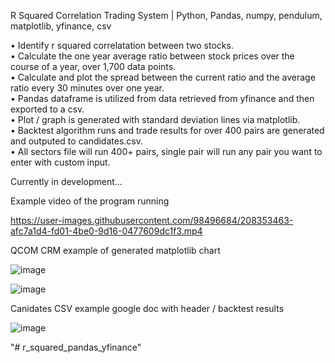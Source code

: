 R Squared Correlation Trading System | Python, Pandas, numpy, pendulum, matplotlib, yfinance, csv

• Identify r squared correlatation between two stocks.  
• Calculate the one year average ratio between stock prices over the course of a year, over 1,700 data points.  
• Calculate and plot the spread between the current ratio and the average ratio every 30 minutes over one year.  
• Pandas dataframe is utilized from data retrieved from yfinance and then exported to a csv.  
• Plot / graph is generated with standard deviation lines via matplotlib.  
• Backtest algorithm runs and trade results for over 400 pairs are generated and outputed to candidates.csv.  
• All sectors file will run 400+ pairs, single pair will run any pair you want to enter with custom input.  

Currently in development...  

Example video of the program running  

https://user-images.githubusercontent.com/98496684/208353463-afc7a1d4-fd01-4be0-9d16-0477609dc1f3.mp4   

  
QCOM CRM example of generated matplotlib chart  

![image](https://user-images.githubusercontent.com/98496684/221294909-4b0d2bbf-2209-4dbc-b597-d4f849ce79d5.png)

![image](https://user-images.githubusercontent.com/98496684/219768270-ec2b5bb3-bb3c-43d4-8f4f-2c8cba9a9044.png)  

Canidates CSV example google doc with header / backtest results  

![image](https://user-images.githubusercontent.com/98496684/219768004-508bbac2-651a-4188-9f25-0283404594e0.png)  

"# r_squared_pandas_yfinance"  
